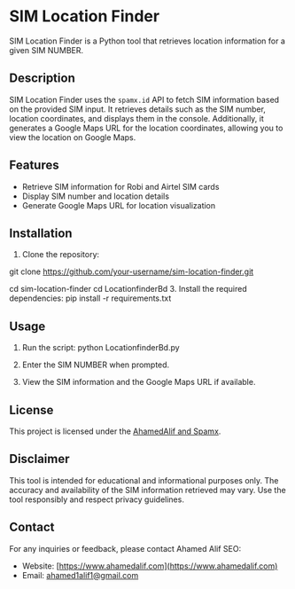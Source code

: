 # SIM Location Finder

SIM Location Finder is a Python tool that retrieves location information for a given SIM NUMBER.

## Description

SIM Location Finder uses the `spamx.id` API to fetch SIM information based on the provided SIM input. It retrieves details such as the SIM number, location coordinates, and displays them in the console. Additionally, it generates a Google Maps URL for the location coordinates, allowing you to view the location on Google Maps.

## Features

- Retrieve SIM information for Robi and Airtel SIM cards
- Display SIM number and location details
- Generate Google Maps URL for location visualization

## Installation

1. Clone the repository:

git clone https://github.com/your-username/sim-location-finder.git

cd sim-location-finder
cd LocationfinderBd
3. Install the required dependencies: pip install -r requirements.txt



## Usage

1. Run the script: python LocationfinderBd.py

2. Enter the SIM NUMBER when prompted.

3. View the SIM information and the Google Maps URL if available.

## License

This project is licensed under the [AhamedAlif and Spamx](LICENSE).

## Disclaimer

This tool is intended for educational and informational purposes only. The accuracy and availability of the SIM information retrieved may vary. Use the tool responsibly and respect privacy guidelines.

## Contact

For any inquiries or feedback, please contact Ahamed Alif SEO:

- Website: [https://www.ahamedalif.com](https://www.ahamedalif.com)
- Email: [ahamed1alif1@gmail.com](mailto:ahamedalif1@gmail.com)




